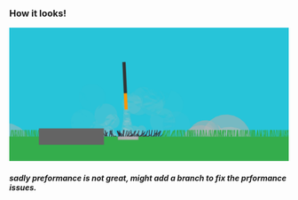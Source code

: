 ### How it looks!

![how it looks!](https://github.com/victorDigital/p5.js-Experiments/blob/main/rocketGame/how%20it%20looks.png?raw=true)

##### sadly preformance is not great, might add a branch to fix the prformance issues.

